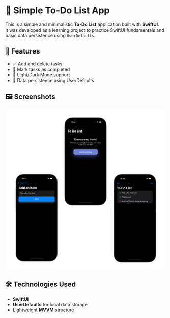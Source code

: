 # 📝 Simple To-Do List App

This is a simple and minimalistic **To-Do List** application built with **SwiftUI**.  
It was developed as a learning project to practice SwiftUI fundamentals and basic data persistence using `UserDefaults`.

## 🚀 Features

- ✅ Add and delete tasks
- 📌 Mark tasks as completed
- 🌙 Light/Dark Mode support
- 💾 Data persistence using UserDefaults

## 🖼️ Screenshots

![Screen](ToDoList.png)

## 🛠 Technologies Used

- **SwiftUI**
- **UserDefaults** for local data storage
- Lightweight **MVVM** structure
